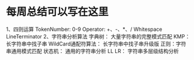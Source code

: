 # 每周总结可以写在这里
1、四则运算
   TokenNumber: 0-9
   Operator: +、-、*、/
   Whitespace
   LineTerminator
2、字符串分析算法
    字典树： 大量字符串的完整模式匹配
    KMP： 长字符串中找子串
    WildCard通配符算法： 长字符串中找子串升级版
    正则：字符串通用模式匹配
    状态机： 通用的字符串分析
    LL LR： 字符串多层级结构分析